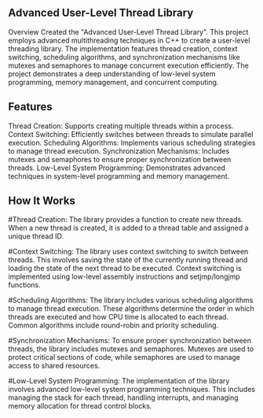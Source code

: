 ## Advanced User-Level Thread Library

Overview
Created the "Advanced User-Level Thread Library". This project employs advanced multithreading techniques in C++ to create a user-level threading library. The implementation features thread creation, context switching, scheduling algorithms, and synchronization mechanisms like mutexes and semaphores to manage concurrent execution efficiently. The project demonstrates a deep understanding of low-level system programming, memory management, and concurrent computing.

## Features
Thread Creation: Supports creating multiple threads within a process.
Context Switching: Efficiently switches between threads to simulate parallel execution.
Scheduling Algorithms: Implements various scheduling strategies to manage thread execution.
Synchronization Mechanisms: Includes mutexes and semaphores to ensure proper synchronization between threads.
Low-Level System Programming: Demonstrates advanced techniques in system-level programming and memory management.

## How It Works
#Thread Creation:
The library provides a function to create new threads. When a new thread is created, it is added to a thread table and assigned a unique thread ID.

#Context Switching:
The library uses context switching to switch between threads. This involves saving the state of the currently running thread and loading the state of the next thread to be executed. Context switching is implemented using low-level assembly instructions and setjmp/longjmp functions.

#Scheduling Algorithms:
The library includes various scheduling algorithms to manage thread execution. These algorithms determine the order in which threads are executed and how CPU time is allocated to each thread. Common algorithms include round-robin and priority scheduling.

#Synchronization Mechanisms:
To ensure proper synchronization between threads, the library includes mutexes and semaphores. Mutexes are used to protect critical sections of code, while semaphores are used to manage access to shared resources.

#Low-Level System Programming:
The implementation of the library involves advanced low-level system programming techniques. This includes managing the stack for each thread, handling interrupts, and managing memory allocation for thread control blocks.